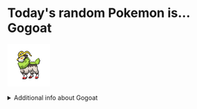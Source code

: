 # Today's random Pokemon is... Gogoat

![Gogoat shiny sprite](https://raw.githubusercontent.com/PokeAPI/sprites/master/sprites/pokemon/shiny/673.png)

<details>
<summary>Additional info about Gogoat</summary>

| srpite type | image |
|------|------|
| front_default | ![Gogoat front_default sprite](https://raw.githubusercontent.com/PokeAPI/sprites/master/sprites/pokemon/673.png) | </details>